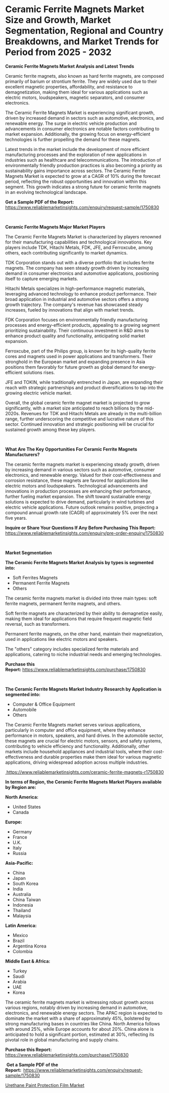 <p><h1>Ceramic Ferrite Magnets Market Size and Growth, Market Segmentation, Regional and Country Breakdowns, and Market Trends for Period from 2025 -  2032</h1></p><p><strong>Ceramic Ferrite Magnets Market Analysis and Latest Trends</strong></p>
<p><p>Ceramic ferrite magnets, also known as hard ferrite magnets, are composed primarily of barium or strontium ferrite. They are widely used due to their excellent magnetic properties, affordability, and resistance to demagnetization, making them ideal for various applications such as electric motors, loudspeakers, magnetic separators, and consumer electronics.</p><p>The Ceramic Ferrite Magnets Market is experiencing significant growth, driven by increased demand in sectors such as automotive, electronics, and renewable energy. The surge in electric vehicle production and advancements in consumer electronics are notable factors contributing to market expansion. Additionally, the growing focus on energy-efficient technologies is further propelling the demand for these magnets.</p><p>Latest trends in the market include the development of more efficient manufacturing processes and the exploration of new applications in industries such as healthcare and telecommunications. The introduction of environmentally friendly production practices is also becoming a priority as sustainability gains importance across sectors. The Ceramic Ferrite Magnets Market is expected to grow at a CAGR of 10% during the forecast period, reflecting the robust opportunities and innovation within this segment. This growth indicates a strong future for ceramic ferrite magnets in an evolving technological landscape.</p></p>
<p><strong>Get a Sample PDF of the Report:&nbsp;</strong> <a href="https://www.reliablemarketinsights.com/enquiry/request-sample/1750830?utm_campaign=2538&utm_medium=2&utm_source=Github&utm_content=ia&utm_term=01042025&utm_id=ceramic-ferrite-magnets">https://www.reliablemarketinsights.com/enquiry/request-sample/1750830</a></p>
<p>&nbsp;</p>
<p><strong>Ceramic Ferrite Magnets Major Market Players</strong></p>
<p><p>The Ceramic Ferrite Magnets Market is characterized by players renowned for their manufacturing capabilities and technological innovations. Key players include TDK, Hitachi Metals, FDK, JFE, and Ferroxcube, among others, each contributing significantly to market dynamics.</p><p>TDK Corporation stands out with a diverse portfolio that includes ferrite magnets. The company has seen steady growth driven by increasing demand in consumer electronics and automotive applications, positioning itself to capture emerging markets.</p><p>Hitachi Metals specializes in high-performance magnetic materials, leveraging advanced technology to enhance product performance. Their broad application in industrial and automotive sectors offers a strong growth trajectory. The company's revenue has showcased steady increases, fueled by innovations that align with market trends.</p><p>FDK Corporation focuses on environmentally friendly manufacturing processes and energy-efficient products, appealing to a growing segment prioritizing sustainability. Their continuous investment in R&D aims to enhance product quality and functionality, anticipating solid market expansion.</p><p>Ferroxcube, part of the Philips group, is known for its high-quality ferrite cores and magnets used in power applications and transformers. Their stronghold in the European market and expanding presence in Asia positions them favorably for future growth as global demand for energy-efficient solutions rises.</p><p>JFE and TOKIN, while traditionally entrenched in Japan, are expanding their reach with strategic partnerships and product diversifications to tap into the growing electric vehicle market.</p><p>Overall, the global ceramic ferrite magnet market is projected to grow significantly, with a market size anticipated to reach billions by the mid-2020s. Revenues for TDK and Hitachi Metals are already in the multi-billion range, further underscoring the competitive and lucrative nature of this sector. Continued innovation and strategic positioning will be crucial for sustained growth among these key players.</p></p>
<p>&nbsp;</p>
<p><strong>What Are The Key Opportunities For Ceramic Ferrite Magnets Manufacturers?</strong></p>
<p><p>The ceramic ferrite magnets market is experiencing steady growth, driven by increasing demand in various sectors such as automotive, consumer electronics, and renewable energy. Valued for their cost-effectiveness and corrosion resistance, these magnets are favored for applications like electric motors and loudspeakers. Technological advancements and innovations in production processes are enhancing their performance, further fueling market expansion. The shift toward sustainable energy solutions is expected to drive demand, particularly in wind turbines and electric vehicle applications. Future outlook remains positive, projecting a compound annual growth rate (CAGR) of approximately 5% over the next five years.</p></p>
<p><strong>Inquire or Share Your Questions If Any Before Purchasing This Report:</strong> <a href="https://www.reliablemarketinsights.com/enquiry/pre-order-enquiry/1750830?utm_campaign=2538&utm_medium=2&utm_source=Github&utm_content=ia&utm_term=01042025&utm_id=ceramic-ferrite-magnets">https://www.reliablemarketinsights.com/enquiry/pre-order-enquiry/1750830</a></p>
<p>&nbsp;</p>
<p><strong>Market Segmentation</strong></p>
<p><strong>The Ceramic Ferrite Magnets Market Analysis by types is segmented into:</strong></p>
<p><ul><li>Soft Ferrites Magnets</li><li>Permanent Ferrite Magnets</li><li>Others</li></ul></p>
<p><p>The ceramic ferrite magnets market is divided into three main types: soft ferrite magnets, permanent ferrite magnets, and others. </p><p>Soft ferrite magnets are characterized by their ability to demagnetize easily, making them ideal for applications that require frequent magnetic field reversal, such as transformers. </p><p>Permanent ferrite magnets, on the other hand, maintain their magnetization, used in applications like electric motors and speakers. </p><p>The "others" category includes specialized ferrite materials and applications, catering to niche industrial needs and emerging technologies.</p></p>
<p><strong>Purchase this Report:&nbsp;</strong><a href="https://www.reliablemarketinsights.com/purchase/1750830?utm_campaign=2538&utm_medium=2&utm_source=Github&utm_content=ia&utm_term=01042025&utm_id=ceramic-ferrite-magnets">https://www.reliablemarketinsights.com/purchase/1750830</a></p>
<p>&nbsp;</p>
<p><strong>The Ceramic Ferrite Magnets Market Industry Research by Application is segmented into:</strong></p>
<p><ul><li>Computer & Office Equipment</li><li>Automobile</li><li>Others</li></ul></p>
<p><p>The Ceramic Ferrite Magnets market serves various applications, particularly in computer and office equipment, where they enhance performance in motors, speakers, and hard drives. In the automobile sector, these magnets are crucial for electric motors, sensors, and safety systems, contributing to vehicle efficiency and functionality. Additionally, other markets include household appliances and industrial tools, where their cost-effectiveness and durable properties make them ideal for various magnetic applications, driving widespread adoption across multiple industries.</p></p>
<p><a href="https://www.reliablemarketinsights.com/ceramic-ferrite-magnets-r1750830?utm_campaign=2538&utm_medium=2&utm_source=Github&utm_content=ia&utm_term=01042025&utm_id=ceramic-ferrite-magnets">&nbsp;https://www.reliablemarketinsights.com/ceramic-ferrite-magnets-r1750830</a></p>
<p><strong>In terms of Region, the Ceramic Ferrite Magnets Market Players available by Region are:</strong></p>
<p>
    <p> <strong> North America: </strong>
        <ul>
            <li>United States</li>
            <li>Canada</li>
        </ul>
        </p> 
    <p> <strong> Europe: </strong>
        <ul>
            <li>Germany</li>
            <li>France</li>
            <li>U.K.</li>
            <li>Italy</li>
            <li>Russia</li>
        </ul>
        </p> 
    <p> <strong> Asia-Pacific: </strong>
        <ul>
            <li>China</li>
            <li>Japan</li>
            <li>South Korea</li>
            <li>India</li>
            <li>Australia</li>
            <li>China Taiwan</li>
            <li>Indonesia</li>
            <li>Thailand</li>
            <li>Malaysia</li>
        </ul>
        </p> 
    <p> <strong> Latin America: </strong>
        <ul>
            <li>Mexico</li>
            <li>Brazil</li>
            <li>Argentina Korea</li>
            <li>Colombia</li>
        </ul>
        </p> 
    <p> <strong> Middle East & Africa: </strong>
        <ul>
            <li>Turkey</li>
            <li>Saudi</li>
            <li>Arabia</li>
            <li>UAE</li>
            <li>Korea</li>
        </ul>
    </p>
    </p>
<p><p>The ceramic ferrite magnets market is witnessing robust growth across various regions, notably driven by increasing demand in automotive, electronics, and renewable energy sectors. The APAC region is expected to dominate the market with a share of approximately 45%, bolstered by strong manufacturing bases in countries like China. North America follows with around 25%, while Europe accounts for about 20%. China alone is anticipated to hold a significant portion, estimated at 30%, reflecting its pivotal role in global manufacturing and supply chains.</p></p>
<p><strong>Purchase this Report: </strong><a href="https://www.reliablemarketinsights.com/purchase/1750830?utm_campaign=2538&utm_medium=2&utm_source=Github&utm_content=ia&utm_term=01042025&utm_id=ceramic-ferrite-magnets">https://www.reliablemarketinsights.com/purchase/1750830</a></p>
<p>&nbsp;<strong>Get a Sample PDF of the Report:&nbsp;&nbsp;</strong><a href="https://www.reliablemarketinsights.com/enquiry/request-sample/1750830?utm_campaign=2538&utm_medium=2&utm_source=Github&utm_content=ia&utm_term=01042025&utm_id=ceramic-ferrite-magnets">https://www.reliablemarketinsights.com/enquiry/request-sample/1750830</a></p>
<p><strong></strong></p>
<p><p><a href="https://github.com/barnickclara79/Market-Research-Report-List-1/blob/main/urethane-paint-protection-film-market.md?utm_campaign=2538&utm_medium=2&utm_source=Github&utm_content=ia&utm_term=01042025&utm_id=ceramic-ferrite-magnets">Urethane Paint Protection Film Market</a></p></p>